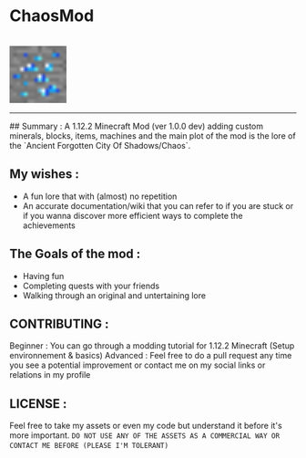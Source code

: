 # ChaosMod

<br><img src="src/main/resources/logo.png" width="100" height="100"><br>
<hr>
## Summary :
A 1.12.2 Minecraft Mod (ver 1.0.0 dev) adding custom minerals, blocks, items, machines and the main plot of the mod is the lore of the `Ancient Forgotten City Of Shadows/Chaos`.

## My wishes :
- A fun lore that with (almost) no repetition
- An accurate documentation/wiki that you can refer to if you are stuck or if you wanna discover more efficient ways to complete the achievements

## The Goals of the mod :
  - Having fun
  - Completing quests with your friends
  - Walking through an original and untertaining lore

## CONTRIBUTING :
Beginner : You can go through a modding tutorial for 1.12.2 Minecraft (Setup environnement & basics)
Advanced : Feel free to do a pull request any time you see a potential improvement or contact me on my social links or relations in my profile

## LICENSE :
Feel free to take my assets or even my code but understand it before it's more important.
`DO NOT USE ANY OF THE ASSETS AS A COMMERCIAL WAY OR CONTACT ME BEFORE (PLEASE I'M TOLERANT)`

